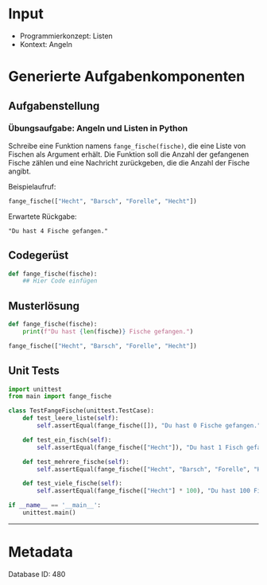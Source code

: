 # Input
- Programmierkonzept: Listen
- Kontext: Angeln

# Generierte Aufgabenkomponenten
## Aufgabenstellung
### Übungsaufgabe: Angeln und Listen in Python

Schreibe eine Funktion namens `fange_fische(fische)`, die eine Liste von Fischen als Argument erhält. Die Funktion soll die Anzahl der gefangenen Fische zählen und eine Nachricht zurückgeben, die die Anzahl der Fische angibt.

Beispielaufruf:
```python
fange_fische(["Hecht", "Barsch", "Forelle", "Hecht"])
```

Erwartete Rückgabe:
```
"Du hast 4 Fische gefangen."
```

## Codegerüst
```python
def fange_fische(fische):
    ## Hier Code einfügen
```

## Musterlösung
```python
def fange_fische(fische):
    print(f"Du hast {len(fische)} Fische gefangen.")

fange_fische(["Hecht", "Barsch", "Forelle", "Hecht"])
```

## Unit Tests
```python
import unittest
from main import fange_fische

class TestFangeFische(unittest.TestCase):
    def test_leere_liste(self):
        self.assertEqual(fange_fische([]), "Du hast 0 Fische gefangen.")

    def test_ein_fisch(self):
        self.assertEqual(fange_fische(["Hecht"]), "Du hast 1 Fisch gefangen.")

    def test_mehrere_fische(self):
        self.assertEqual(fange_fische(["Hecht", "Barsch", "Forelle", "Hecht"]), "Du hast 4 Fische gefangen.")

    def test_viele_fische(self):
        self.assertEqual(fange_fische(["Hecht"] * 100), "Du hast 100 Fische gefangen.")

if __name__ == '__main__':
    unittest.main()
```
___
# Metadata
Database ID: 480
